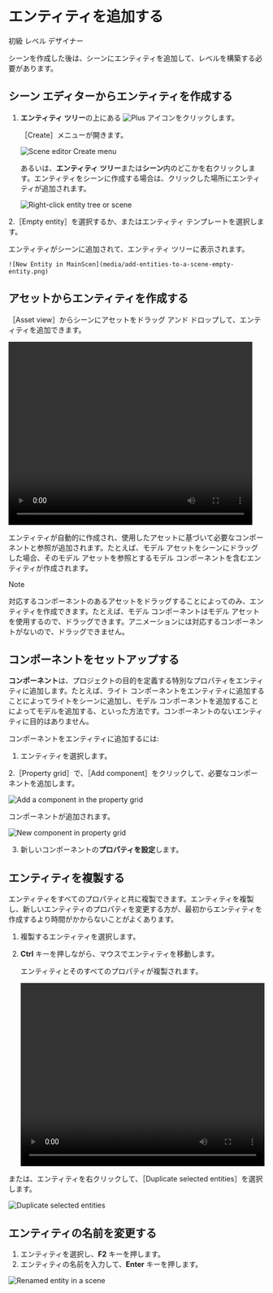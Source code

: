 # エンティティを追加する

<span class="label label-doc-level">初級</span>
<span class="label label-doc-audience">レベル デザイナー</span>

シーンを作成した後は、シーンにエンティティを追加して、レベルを構築する必要があります。

## シーン エディターからエンティティを作成する

1. **エンティティ ツリー**の上にある ![Plus](media/add-entities-to-a-scene-plus-icon.png) アイコンをクリックします。

   ［Create］メニューが開きます。

   ![Scene editor Create menu](media/add-entities-to-a-scene-context-menu.png)

   あるいは、**エンティティ ツリー**または**シーン**内のどこかを右クリックします。エンティティをシーンに作成する場合は、クリックした場所にエンティティが追加されます。

    ![Right-click entity tree or scene](media/create-entity-in-scene.png)

2.［Empty entity］を選択するか、またはエンティティ テンプレートを選択します。

   エンティティがシーンに追加されて、エンティティ ツリーに表示されます。

    ![New Entity in MainScen](media/add-entities-to-a-scene-empty-entity.png)

## アセットからエンティティを作成する

［Asset view］からシーンにアセットをドラッグ アンド ドロップして、エンティティを追加できます。

<video controls autoplay loop height="360" width="480">
   <source src="media/add-entities-to-scene-drag-and-place-entity.mp4" type="video/mp4">
</video>

エンティティが自動的に作成され、使用したアセットに基づいて必要なコンポーネントと参照が追加されます。たとえば、モデル アセットをシーンにドラッグした場合、そのモデル アセットを参照とするモデル コンポーネントを含むエンティティが作成されます。

> [!NOTE]
> 対応するコンポーネントのあるアセットをドラッグすることによってのみ、エンティティを作成できます。たとえば、モデル コンポーネントはモデル アセットを使用するので、ドラッグできます。アニメーションには対応するコンポーネントがないので、ドラッグできません。

## コンポーネントをセットアップする

**コンポーネント**は、プロジェクトの目的を定義する特別なプロパティをエンティティに追加します。たとえば、ライト コンポーネントをエンティティに追加することによってライトをシーンに追加し、モデル コンポーネントを追加することによってモデルを追加する、といった方法です。コンポーネントのないエンティティに目的はありません。

コンポーネントをエンティティに追加するには:

1. エンティティを選択します。

2.［Property grid］で、［Add component］をクリックして、必要なコンポーネントを追加します。

   ![Add a component in the property grid](media/add-entities-to-a-scene-add-model-component.png)

   コンポーネントが追加されます。

   ![New component in property grid](media/add-entities-to-a-scene-add-model-component-added.png)

3. 新しいコンポーネントの**プロパティを設定**します。

## エンティティを複製する

エンティティをすべてのプロパティと共に複製できます。エンティティを複製し、新しいエンティティのプロパティを変更する方が、最初からエンティティを作成するより時間がかからないことがよくあります。

1. 複製するエンティティを選択します。
2. **Ctrl** キーを押しながら、マウスでエンティティを移動します。

   エンティティとそのすべてのプロパティが複製されます。

	<video controls autoplay loop height="360" width="480">
	   <source src="../get-started/media/populate-scene-duplicate-entity.mp4" type="video/mp4">
	</video>

または、エンティティを右クリックして、［Duplicate selected entities］を選択します。

   ![Duplicate selected entities](../get-started/media/duplicate-selected-entities.png)

## エンティティの名前を変更する

1.	エンティティを選択し、**F2** キーを押します。
2.	エンティティの名前を入力して、**Enter** キーを押します。

   ![Renamed entity in a scene](media/add-entities-to-a-scene-renamed-entity.png)
